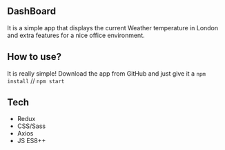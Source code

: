 ## DashBoard

It is a simple app that displays the current Weather temperature in London and extra features for a nice office environment.

## How to use?

It is really simple! Download the app from GitHub and just give it a `npm install` // `npm start`

## Tech

- Redux
- CSS/Sass
- Axios
- JS ES8++
